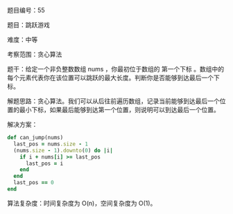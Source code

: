 题目编号：55

题目：跳跃游戏

难度：中等

考察范围：贪心算法

题干：给定一个非负整数数组 nums ，你最初位于数组的 第一个下标 。数组中的每个元素代表你在该位置可以跳跃的最大长度。判断你是否能够到达最后一个下标。

解题思路：贪心算法。我们可以从后往前遍历数组，记录当前能够到达最后一个位置的最小下标，如果最后能够到达第一个位置，则说明可以到达最后一个位置。

解决方案：

```ruby
def can_jump(nums)
  last_pos = nums.size - 1
  (nums.size - 1).downto(0) do |i|
    if i + nums[i] >= last_pos
      last_pos = i
    end
  end
  last_pos == 0
end
```

算法复杂度：时间复杂度为 O(n)，空间复杂度为 O(1)。
